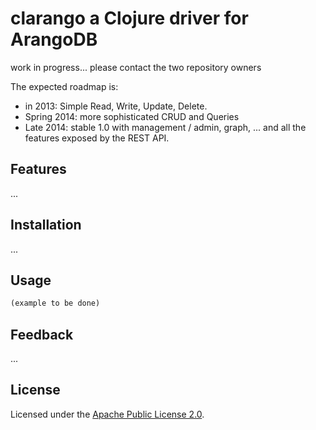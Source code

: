 clarango a Clojure driver for ArangoDB
========

work in progress... please contact the two repository owners

The expected roadmap is:
* in 2013: Simple Read, Write, Update, Delete.
* Spring 2014: more sophisticated CRUD and Queries
* Late 2014: stable 1.0 with management / admin, graph, ... and all the features exposed by the REST API.

## Features

...

## Installation

...

## Usage

```clojure
(example to be done)
```

## Feedback

...

## License

Licensed under the [Apache Public License 2.0](http://www.apache.org/licenses/LICENSE-2.0.html).

